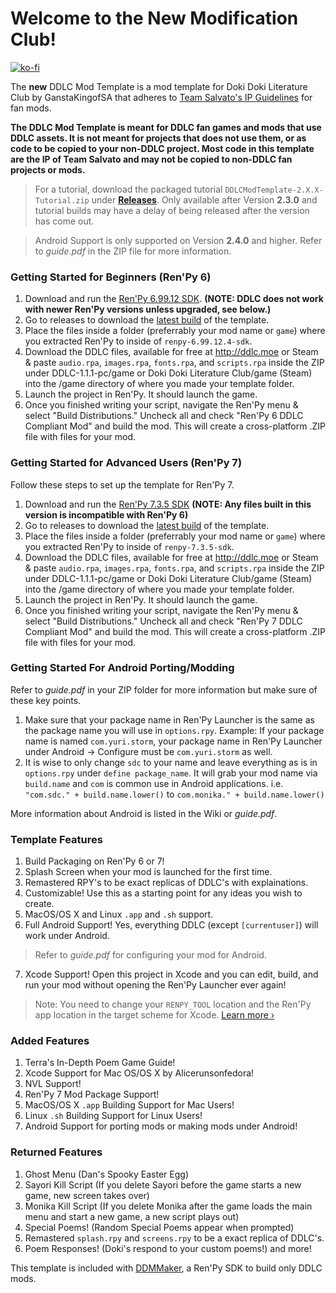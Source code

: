 # Welcome to the New Modification Club!

[![ko-fi](https://www.ko-fi.com/img/githubbutton_sm.svg)](https://ko-fi.com/K3K22K8SU)

The **new** DDLC Mod Template is a mod template for Doki Doki Literature Club by GanstaKingofSA that adheres to [Team Salvato's IP Guidelines](http://teamsalvato.com/ip-guidelines/) for fan mods.

**The DDLC Mod Template is meant for DDLC fan games and mods that use DDLC assets. 
It is not meant for projects that does not use them, or as code to be copied to your non-DDLC project. 
Most code in this template are the IP of Team Salvato and may not be copied to non-DDLC fan projects or mods.**

> For a tutorial, download the packaged tutorial `DDLCModTemplate-2.X.X-Tutorial.zip` under **[Releases](https://github.com/GanstaKingofSA/DDLCModTemplate2.0/releases)**. Only available after Version **2.3.0** and tutorial builds may have a delay of being released after the version has come out.

> Android Support is only supported on Version **2.4.0** and higher. Refer to *guide.pdf* in the ZIP file for more information.

### Getting Started for Beginners (Ren'Py 6)

1. Download and run the [Ren'Py 6.99.12 SDK](https://www.renpy.org/release/6.99.12). **(NOTE: DDLC does not work with newer Ren'Py versions unless upgraded, see below.)**
2. Go to releases to download the [latest build](https://github.com/GanstaKingofSA/DDLCModTemplate2.0/releases) of the template.
3. Place the files inside a folder (preferrably your mod name or `game`) where you extracted Ren'Py to inside of `renpy-6.99.12.4-sdk`.
4. Download the DDLC files, available for free at http://ddlc.moe or Steam & paste `audio.rpa`, `images.rpa`, `fonts.rpa`, and `scripts.rpa` inside the ZIP under DDLC-1.1.1-pc/game or Doki Doki Literature Club/game (Steam) into the /game directory of where you made your template folder.
5. Launch the project in Ren'Py. It should launch the game.
6. Once you finished writing your script, navigate the Ren'Py menu & select "Build Distributions." Uncheck all and check "Ren'Py 6 DDLC Compliant Mod" and build the mod. This will create a cross-platform .ZIP file with files for your mod.

### Getting Started for Advanced Users (Ren'Py 7)
Follow these steps to set up the template for Ren'Py 7.

1. Download and run the [Ren'Py 7.3.5 SDK](https://www.renpy.org/release/7.3.5) **(NOTE: Any files built in this version is incompatible with Ren'Py 6)**
2. Go to releases to download the [latest build](https://github.com/GanstaKingofSA/DDLCModTemplate2.0/releases) of the template.
3. Place the files inside a folder (preferrably your mod name or `game`) where you extracted Ren'Py to inside of `renpy-7.3.5-sdk`.
4. Download the DDLC files, available for free at http://ddlc.moe or Steam & paste `audio.rpa`, `images.rpa`, `fonts.rpa`, and `scripts.rpa` inside the ZIP under DDLC-1.1.1-pc/game or Doki Doki Literature Club/game (Steam) into the /game directory of where you made your template folder.
5. Launch the project in Ren'Py. It should launch the game.
6. Once you finished writing your script, navigate the Ren'Py menu & select "Build Distributions." Uncheck all and check "Ren'Py 7 DDLC Compliant Mod" and build the mod. This will create a cross-platform .ZIP file with files for your mod.

### Getting Started For Android Porting/Modding
Refer to *guide.pdf* in your ZIP folder for more information but make sure of these key points.
1. Make sure that your package name in Ren'Py Launcher is the same as the package name you will use in `options.rpy`. Example: If your package name is named `com.yuri.storm`, your package name in Ren'Py Launcher under Android -> Configure must be `com.yuri.storm` as well. 
2. It is wise to only change `sdc` to your name and leave everything as is in `options.rpy` under `define package_name`. It will grab your mod name via `build.name` and `com` is common use in Android applications. i.e. `"com.sdc." + build.name.lower()` to `com.monika." + build.name.lower()`

More information about Android is listed in the Wiki or *guide.pdf*.

### Template Features
1. Build Packaging on Ren'Py 6 or 7!
2. Splash Screen when your mod is launched for the first time.
3. Remastered RPY's to be exact replicas of DDLC's with explainations.
4. Customizable! Use this as a starting point for any ideas you wish to create.
5. MacOS/OS X and Linux `.app` and `.sh` support.
6. Full Android Support! Yes, everything DDLC (except `[currentuser]`) will work under Android.
> Refer to *guide.pdf* for configuring your mod for Android.
7. Xcode Support! Open this project in Xcode and you can edit, build, and run your mod without opening the Ren'Py Launcher ever again! 
> Note: You need to change your `RENPY_TOOL` location and the Ren'Py app location in the target scheme for Xcode. [Learn more &rsaquo;](XCODE.md)

### Added Features
1. Terra's In-Depth Poem Game Guide!
2. Xcode Support for Mac OS/OS X by Alicerunsonfedora!
3. NVL Support!
4. Ren'Py 7 Mod Package Support!
5. MacOS/OS X `.app` Building Support for Mac Users!
6. Linux `.sh` Building Support for Linux Users!
7. Android Support for porting mods or making mods under Android!

### Returned Features
1. Ghost Menu (Dan's Spooky Easter Egg)
2. Sayori Kill Script (If you delete Sayori before the game starts a new game, new screen takes over)
3. Monika Kill Script (If you delete Monika after the game loads the main menu and start a new game, a new script plays out)
4. Special Poems! (Random Special Poems appear when prompted)
5. Remastered `splash.rpy` and `screens.rpy` to be a exact replica of DDLC's.
6. Poem Responses! (Doki's respond to your custom poems!)
and more!

This template is included with [DDMMaker](https://github.com/GanstaKingofSA/DDLC-ModMaker/releases), a Ren'Py SDK to build only DDLC mods.
